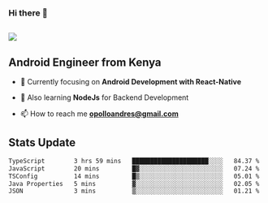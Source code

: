 ### Hi there 👋
<h2 align="left"><img src="https://readme-typing-svg.herokuapp.com?color='blue'&lines=I'm+Andrew+Opollo😊;Welcome+to+my+Github😜"> </h2>

## Android Engineer from Kenya


- 🌱 Currently focusing on **Android Development with React-Native**

- 🔭 Also learning **NodeJs** for Backend Development

- 📫 How to reach me **opolloandres@gmail.com**


## Stats Update
<!--START_SECTION:waka-->

```txt
TypeScript        3 hrs 59 mins   █████████████████████░░░░   84.37 %
JavaScript        20 mins         █▓░░░░░░░░░░░░░░░░░░░░░░░   07.24 %
TSConfig          14 mins         █▒░░░░░░░░░░░░░░░░░░░░░░░   05.01 %
Java Properties   5 mins          ▓░░░░░░░░░░░░░░░░░░░░░░░░   02.05 %
JSON              3 mins          ▒░░░░░░░░░░░░░░░░░░░░░░░░   01.21 %
```

<!--END_SECTION:waka-->


